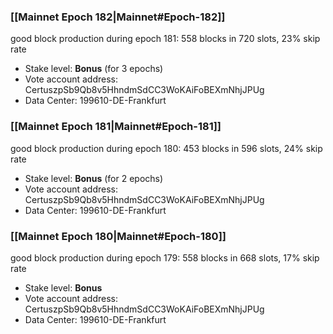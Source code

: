 ### [[Mainnet Epoch 182|Mainnet#Epoch-182]]
good block production during epoch 181: 558 blocks in 720 slots, 23% skip rate
* Stake level: **Bonus** (for 3 epochs)
* Vote account address: CertuszpSb9Qb8v5HhndmSdCC3WoKAiFoBEXmNhjJPUg
* Data Center: 199610-DE-Frankfurt
### [[Mainnet Epoch 181|Mainnet#Epoch-181]]
good block production during epoch 180: 453 blocks in 596 slots, 24% skip rate
* Stake level: **Bonus** (for 2 epochs)
* Vote account address: CertuszpSb9Qb8v5HhndmSdCC3WoKAiFoBEXmNhjJPUg
* Data Center: 199610-DE-Frankfurt
### [[Mainnet Epoch 180|Mainnet#Epoch-180]]
good block production during epoch 179: 558 blocks in 668 slots, 17% skip rate
* Stake level: **Bonus**
* Vote account address: CertuszpSb9Qb8v5HhndmSdCC3WoKAiFoBEXmNhjJPUg
* Data Center: 199610-DE-Frankfurt